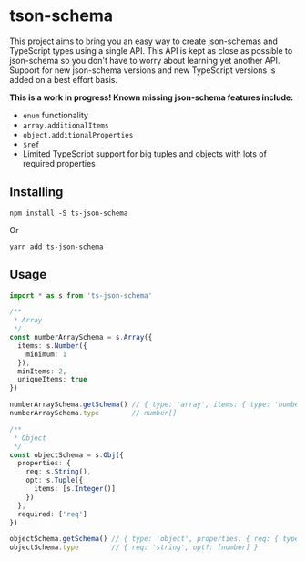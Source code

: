 # tson-schema

This project aims to bring you an easy way to create json-schemas and TypeScript types using a single API. This API is kept as close as possible to json-schema so you don't have to worry about learning yet another API. Support for new json-schema versions and new TypeScript versions is added on a best effort basis.

__This is a work in progress! Known missing json-schema features include:__

- `enum` functionality
- `array.additionalItems`
- `object.additionalProperties`
- `$ref`
- Limited TypeScript support for big tuples and objects with lots of required properties

## Installing

```
npm install -S ts-json-schema
```

Or

```
yarn add ts-json-schema
```

## Usage

```ts
import * as s from 'ts-json-schema'

/**
 * Array
 */
const numberArraySchema = s.Array({
  items: s.Number({
    minimum: 1
  }),
  minItems: 2,
  uniqueItems: true
})

numberArraySchema.getSchema() // { type: 'array', items: { type: 'number', minimum: 1 }, minItems: 2, uniqueItems: true }
numberArraySchema.type        // number[]

/**
 * Object
 */
const objectSchema = s.Obj({
  properties: {
    req: s.String(),
    opt: s.Tuple({
      items: [s.Integer()]
    })
  },
  required: ['req']
})

objectSchema.getSchema() // { type: 'object', properties: { req: { type: 'string' }, opt: { type: 'array', items: [{ type: 'integer' }] } }, required: ['req'] }
objectSchema.type        // { req: 'string', opt?: [number] }
```
